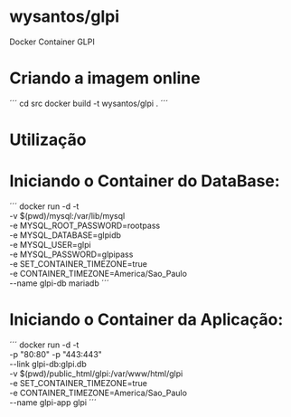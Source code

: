 # wysantos/glpi
Docker Container GLPI


# Criando a imagem online
´´´
cd src
docker build -t wysantos/glpi .
´´´

# Utilização

# Iniciando o Container do DataBase:
´´´
docker run -d -t \
-v $(pwd)/mysql:/var/lib/mysql \
-e MYSQL_ROOT_PASSWORD=rootpass \
-e MYSQL_DATABASE=glpidb \
-e MYSQL_USER=glpi \
-e MYSQL_PASSWORD=glpipass \
-e SET_CONTAINER_TIMEZONE=true \
-e CONTAINER_TIMEZONE=America/Sao_Paulo \
--name glpi-db mariadb
´´´

# Iniciando o Container da Aplicação:
´´´
docker run -d -t \
-p "80:80" -p "443:443" \
--link glpi-db:glpi.db \
-v $(pwd)/public_html/glpi:/var/www/html/glpi \
-e SET_CONTAINER_TIMEZONE=true \
-e CONTAINER_TIMEZONE=America/Sao_Paulo \
--name glpi-app glpi
´´´
